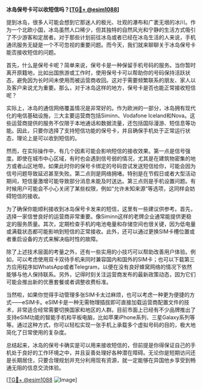 **冰岛保号卡可以收短信吗？[[TG💪+ @esim1088](https://t.me/s/esim1088)]**

提到冰岛，很多人可能会想到它那迷人的极光、壮观的瀑布和广袤无垠的冰川。作为一个北欧小国，冰岛虽然人口稀少，但其独特的自然风光和宁静的生活方式吸引了不少游客和定居者。对于那些计划前往冰岛或者已经在冰岛生活的人来说，手机通讯服务无疑是一个不可忽视的重要问题。而今天，我们就来聊聊关于冰岛保号卡能否接收短信的问题。

首先，什么是保号卡呢？简单来说，保号卡是一种保留手机号码的服务。当你暂时离开原籍地，比如出国旅游或工作时，使用保号卡可以帮助你的号码保持活跃状态，避免因为长时间未使用而被运营商收回。这对于需要频繁联系的朋友、家人以及客户来说尤为重要。那么，对于冰岛这样的地方，保号卡是否也能正常接收短信呢？

实际上，冰岛的通信网络覆盖情况是非常好的。作为欧洲的一部分，冰岛拥有现代化的电信基础设施，三大主要运营商包括Siminn、Vodafone Iceland和Nova。这些运营商提供的服务不仅限于本地通话和数据流量，还包括国际漫游、短信息等功能。因此，只要你选择了支持短信功能的保号卡，并且确保手机处于正常运行状态，理论上是可以收到短信的。

然而，在实际操作中，有几个因素可能会影响短信的接收效果。第一点是信号强度。即使在城市中心区域，有时也会遇到信号弱的情况，尤其是在建筑物密集的地方或者山区地带。如果此时你的保号卡绑定的号码尝试发送短信给你，可能会因为信号问题导致延迟甚至失败。第二点则是网络拥堵。特别是在节假日或者大型活动期间，短信量激增可能导致部分消息未能及时送达。第三点则是手机设置问题。有时候用户可能会不小心关闭了某些权限，例如“允许未知来源”等选项，这同样会妨碍短信的接收。

为了确保你能顺利接收到冰岛保号卡发来的短信，这里有一些建议供参考。首先，选择一家信誉良好的运营商非常重要。像Siminn这样的老牌企业通常能提供更稳定的服务质量。其次，定期检查手机的电池电量和存储空间也很关键，因为低电量或满载状态都可能影响到短信的正常接收。此外，还可以通过更换SIM卡槽位置或者重启设备的方式来解决临时性的故障。

除了上述技术层面的考量之外，还有一些实用的小技巧可以帮助改善用户体验。例如，可以考虑使用双卡双待手机来同时兼容国内和国外的SIM卡；也可以下载第三方应用程序如WhatsApp或者Telegram，以便在没有良好蜂窝网络的情况下依然能够与他人保持联系。另外，记得时刻关注运营商发布的最新政策动态，因为它们可能会推出新的优惠套餐或者调整收费标准。

当然啦，如果你觉得手动管理多张SIM卡太过麻烦，也可以考虑一种更为便捷的方式——eSIM卡。eSIM卡是一种无需物理插拔即可直接加载运营商配置文件的技术，非常适合经常需要切换国家和地区的人群。目前市面上已经有不少品牌推出了支持eSIM功能的智能手机和平板电脑，比如苹果iPhone系列、三星Galaxy系列等等。通过这种方式，你可以轻松实现一张手机上承载多个虚拟号码的目的，极大地简化了日常使用的复杂度。

总结起来，冰岛的保号卡确实是可以用来接收短信的，但前提是你得保证自己的手机处于良好的工作环境之中，并且妥善处理好各种潜在障碍。无论你是短期访问还是长期居住，只要合理规划并充分利用现有资源，就一定能够在异国他乡享受到畅通无阻的信息交流体验。

[[TG💪+ @esim1088](https://t.me/s/esim1088) ![Image](https://i.postimg.cc/4NQfJmqS/Snipaste-2025-05-13-00-14-12.png)]